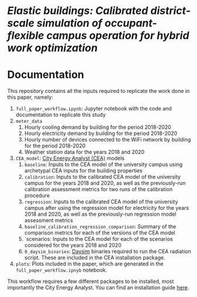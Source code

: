 # _Elastic buildings: Calibrated district-scale simulation of occupant-flexible campus operation for hybrid work optimization_
# Documentation

This repository contains all the inputs required to replicate the work done in this paper, namely:
1. `full_paper_workflow.ipynb`: Jupyter notebook with the code and documentation to replicate this study
2. `meter_data`
    1. Hourly cooling demand by building for the period 2018-2020
    2. Hourly electricity demand by building for the period 2018-2020
    3. Hourly number of devices connected to the WiFi network by building for the period 2018-2020
    4. Weather station data for the years 2018 and 2020
3. `CEA_model`: [City Energy Analyst (CEA)](https://github.com/architecture-building-systems/CityEnergyAnalyst) models 
    1. `baseline`: Inputs to the CEA model of the university campus using archetypal CEA inputs for the building properties
    2. `calibration`: Inputs to the calibrated CEA model of the university campus for the years 2018 and 2020, as well as the previously-run calibration assessment metrics for two runs of the calibration procedure
    3. `regression`: Inputs to the calibrated CEA model of the university campus after using the regression model for electricity for the years 2018 and 2020, as well as the previously-run regression model assessment metrics
    4. `baseline_calibration_regression_comparison`: Summary of the comparison metrics for each of the versions of the CEA model
    5. `scenarios: Inputs to the CEA model for each of the scenarios considered for the years 2018 and 2020
    6. `0_daysim_binaries`: [Daysim](https://github.com/MITSustainableDesignLab/Daysim) binaries required to run the CEA radiation script. These are included in the CEA installation package.
4. `plots`: Plots included in the paper, which are generated in the `full_paper_workflow.ipnyb` notebook.

This workflow requires a few different packages to be installed, most importantly the City Energy Analyst. You can find an installation guide [here](https://city-energy-analyst.readthedocs.io/en/latest/installation/installation.html).
